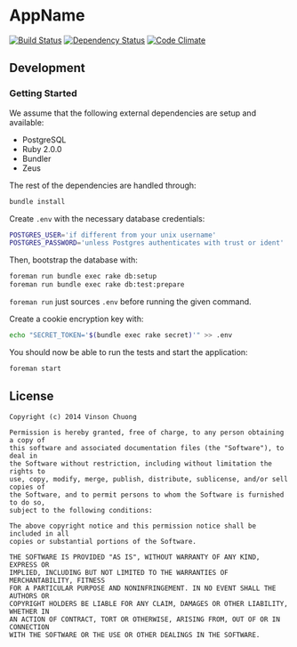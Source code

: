 # AppName
[![Build Status](https://travis-ci.org/vinsonchuong/app_name.png?branch=master)](https://travis-ci.org/vinsonchuong/app_name)
[![Dependency Status](https://gemnasium.com/vinsonchuong/app_name.png)](https://gemnasium.com/vinsonchuong/app_name)
[![Code Climate](https://codeclimate.com/github/vinsonchuong/app_name.png)](https://codeclimate.com/github/vinsonchuong/app_name)

## Development
### Getting Started
We assume that the following external dependencies are setup and available:
* PostgreSQL
* Ruby 2.0.0
* Bundler
* Zeus

The rest of the dependencies are handled through:
```bash
bundle install
```

Create `.env` with the necessary database credentials:
```bash
POSTGRES_USER='if different from your unix username'
POSTGRES_PASSWORD='unless Postgres authenticates with trust or ident'
```
Then, bootstrap the database with:
```bash
foreman run bundle exec rake db:setup
foreman run bundle exec rake db:test:prepare
```
`foreman run` just sources `.env` before running the given command.

Create a cookie encryption key with:
```bash
echo "SECRET_TOKEN='$(bundle exec rake secret)'" >> .env
```

You should now be able to run the tests and start the application:
```bash
foreman start
```

## License
```
Copyright (c) 2014 Vinson Chuong

Permission is hereby granted, free of charge, to any person obtaining a copy of
this software and associated documentation files (the "Software"), to deal in
the Software without restriction, including without limitation the rights to
use, copy, modify, merge, publish, distribute, sublicense, and/or sell copies of
the Software, and to permit persons to whom the Software is furnished to do so,
subject to the following conditions:

The above copyright notice and this permission notice shall be included in all
copies or substantial portions of the Software.

THE SOFTWARE IS PROVIDED "AS IS", WITHOUT WARRANTY OF ANY KIND, EXPRESS OR
IMPLIED, INCLUDING BUT NOT LIMITED TO THE WARRANTIES OF MERCHANTABILITY, FITNESS
FOR A PARTICULAR PURPOSE AND NONINFRINGEMENT. IN NO EVENT SHALL THE AUTHORS OR
COPYRIGHT HOLDERS BE LIABLE FOR ANY CLAIM, DAMAGES OR OTHER LIABILITY, WHETHER IN
AN ACTION OF CONTRACT, TORT OR OTHERWISE, ARISING FROM, OUT OF OR IN CONNECTION
WITH THE SOFTWARE OR THE USE OR OTHER DEALINGS IN THE SOFTWARE.
